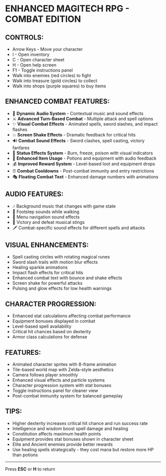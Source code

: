 # ENHANCED MAGITECH RPG - COMBAT EDITION

## CONTROLS:
- Arrow Keys - Move your character
- I - Open inventory
- C - Open character sheet
- H - Open help screen
- F1 - Toggle instructions panel
- Walk into enemies (red circles) to fight
- Walk into treasure (gold circles) to collect
- Walk into shops (purple squares) to buy items

## ENHANCED COMBAT FEATURES:
- 🎵 **Dynamic Audio System** - Contextual music and sound effects
- ⚔️ **Advanced Turn-Based Combat** - Multiple attack and spell options
- ✨ **Visual Combat Effects** - Animated spells, sword slashes, and impact flashes
- 💥 **Screen Shake Effects** - Dramatic feedback for critical hits
- 🔊 **Combat Sound Effects** - Sword clashes, spell casting, victory fanfares
- 🎯 **Status Effects System** - Burn, freeze, poison with visual indicators
- 🧪 **Enhanced Item Usage** - Potions and equipment with audio feedback
- 💰 **Improved Reward System** - Level-based loot and equipment drops
- ⏰ **Combat Cooldowns** - Post-combat immunity and entry restrictions
- 🎭 **Floating Combat Text** - Enhanced damage numbers with animations

## AUDIO FEATURES:
- 🎶 Background music that changes with game state
- 🦶 Footstep sounds while walking
- 🔔 Menu navigation sound effects
- 🎺 Victory and defeat musical stings
- 🗡️ Combat-specific sound effects for different spells and attacks

## VISUAL ENHANCEMENTS:
- Spell casting circles with rotating magical runes
- Sword slash trails with motion blur effects
- Healing sparkle animations
- Impact flash effects for critical hits
- Enhanced combat text with bounce and shake effects
- Screen shake for powerful attacks
- Pulsing and glow effects for low health warnings

## CHARACTER PROGRESSION:
- Enhanced stat calculations affecting combat performance
- Equipment bonuses displayed in combat
- Level-based spell availability
- Critical hit chances based on dexterity
- Armor class calculations for defense

## FEATURES:
- Animated character sprites with 8-frame animation
- Tile-based world map with Zelda-style aesthetics
- Camera follows player smoothly
- Enhanced visual effects and particle systems
- Character progression system with stat bonuses
- Toggle instructions panel for cleaner view
- Post-combat immunity system for balanced gameplay

## TIPS:
- Higher dexterity increases critical hit chance and run success rate
- Intelligence and wisdom boost spell damage and healing
- Constitution affects maximum health points
- Equipment provides stat bonuses shown in character sheet
- Elite and Ancient enemies provide better rewards
- Use healing spells strategically - they cost mana but restore more HP than potions

---
Press **ESC** or **H** to return